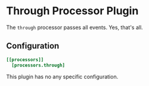 # Through Processor Plugin

The `through` processor passes all events. Yes, that's all.

## Configuration
```toml
[[processors]]
  [processors.through]
```
This plugin has no any specific configuration.
